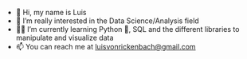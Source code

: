- 👋 Hi, my name is Luis
- 👀 I’m really interested in the Data Science/Analysis field
- 👨‍💻 I’m currently learning Python 🐍, SQL and the different libraries to manipulate and visualize data
- 📫 You can reach me at luisvonrickenbach@gmail.com

<!---
luifavr/luifavr is a ✨ special ✨ repository because its `README.md` (this file) appears on your GitHub profile.
You can click the Preview link to take a look at your changes.
--->
